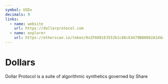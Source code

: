 ```yaml
---
symbol: USDx
decimals: 9
links:
  - name: website
    url: https://dollarprotocol.com
  - name: explorer
    url: https://etherscan.io/token/0x2F6081E3552b1c86cE4479B80062A1ddA8EF23E3
---
```


# Dollars

Dollar Protocol is a suite of algorithmic synthetics governed by Share
